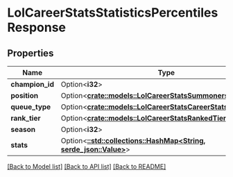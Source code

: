 # LolCareerStatsStatisticsPercentilesResponse

## Properties

Name | Type | Description | Notes
------------ | ------------- | ------------- | -------------
**champion_id** | Option<**i32**> |  | [optional]
**position** | Option<[**crate::models::LolCareerStatsSummonersRiftPosition**](LolCareerStatsSummonersRiftPosition.md)> |  | [optional]
**queue_type** | Option<[**crate::models::LolCareerStatsCareerStatsQueueType**](LolCareerStatsCareerStatsQueueType.md)> |  | [optional]
**rank_tier** | Option<[**crate::models::LolCareerStatsRankedTier**](LolCareerStatsRankedTier.md)> |  | [optional]
**season** | Option<**i32**> |  | [optional]
**stats** | Option<[**::std::collections::HashMap<String, serde_json::Value>**](serde_json::Value.md)> |  | [optional]

[[Back to Model list]](../README.md#documentation-for-models) [[Back to API list]](../README.md#documentation-for-api-endpoints) [[Back to README]](../README.md)


